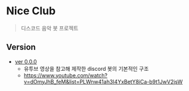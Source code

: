 # Nice Club

>  디스코드 음악 봇 프로젝트



## Version

* [ver 0.0.0](./docs/version/ver.0.0.0.md)
  * 유투브 영상을 참고해 제작한 discord 봇의 기본적인 구조
  * https://www.youtube.com/watch?v=dOmyJhB_feM&list=PLWnw41ah3I4YxBetY8iCa-b9t1JwV2jsW


